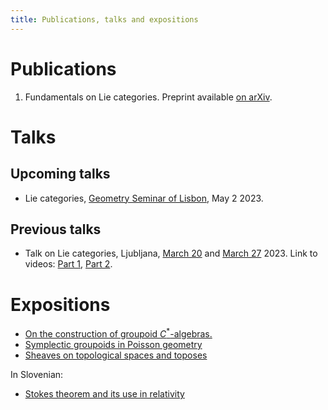 ```yaml
---
title: Publications, talks and expositions
---
```

# Publications

1. Fundamentals on Lie categories. Preprint available [on arXiv](https://arxiv.org/pdf/2302.05233.pdf).

# Talks

## Upcoming talks 

- Lie categories, [Geometry Seminar of Lisbon](https://geolis.math.tecnico.ulisboa.pt/seminars), May 2 2023.

## Previous talks

- Talk on Lie categories, Ljubljana, [March 20](https://www.fmf.uni-lj.si/en/news/event/945/zan-grad-fundamentals-of-lie-categories/) and [March 27](https://www.fmf.uni-lj.si/en/news/event/952/zan-grad-fundamentals-of-lie-categories-2-del/) 2023. Link to videos: [Part 1](https://www.youtube.com/watch?v=f6Qe1EjB-dg), [Part 2](https://www.youtube.com/watch?v=oZi-IBbPwUw).

# Expositions

- [On the construction of groupoid $C^*$-algebras.](/pdfs/on-the-construction-of-groupoid-c-algebras.pdf)
- [Symplectic groupoids in Poisson geometry](/pdfs/symplectic-groupoids-in-poisson-geometry.pdf)
- [Sheaves on topological spaces and toposes](/pdfs/sheaves-on-topological-spaces-and-toposes.pdf)

In Slovenian:

- [Stokes theorem and its use in relativity](/pdfs/stokes-in-relativnost.pdf)